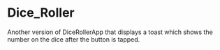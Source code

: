# Dice_Roller
Another version of DiceRollerApp that displays a toast which shows the number on the dice after the button is tapped.
